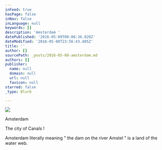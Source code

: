 ```yaml
---
inFeed: true
hasPage: false
inNav: false
inLanguage: null
keywords: []
description: 'Amsterdam '
datePublished: '2016-05-09T00:06:36.820Z'
dateModified: '2016-05-08T23:56:43.405Z'
title: ''
author: []
sourcePath: _posts/2016-05-08-amsterdam.md
authors: []
publisher:
  name: null
  domain: null
  url: null
  favicon: null
starred: false
_type: Blurb

---
```

![](https://the-grid-user-content.s3-us-west-2.amazonaws.com/669e2a96-e883-4e70-b782-dc1d1eb0f066.jpg)

Amsterdam 

The city of Canals ! 

Amsterdam literally meaning " the dam on the river Amstel " is a land of the water web.